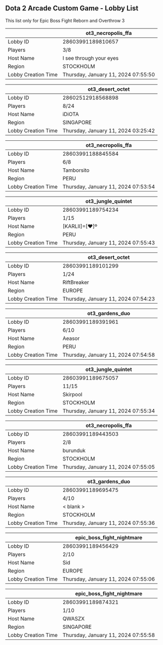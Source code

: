## Dota 2 Arcade Custom Game - Lobby List

This list only for Epic Boss Fight Reborn and Overthrow 3

|  | ot3_necropolis_ffa |
| ------ | ------ |
| Lobby ID | 28603991189810657 |
| Players | 3/8 |
| Host Name | I see through your eyes |
| Region | STOCKHOLM |
| Lobby Creation Time | Thursday, January 11, 2024 07:55:50 |


|  | ot3_desert_octet |
| ------ | ------ |
| Lobby ID | 28602512918568898 |
| Players | 8/24 |
| Host Name | iDiOTA |
| Region | SINGAPORE |
| Lobby Creation Time | Thursday, January 11, 2024 03:25:42 |


|  | ot3_necropolis_ffa |
| ------ | ------ |
| Lobby ID | 28603991188845584 |
| Players | 6/8 |
| Host Name | Tamborsito |
| Region | PERU |
| Lobby Creation Time | Thursday, January 11, 2024 07:53:54 |


|  | ot3_jungle_quintet |
| ------ | ------ |
| Lobby ID | 28603991189754234 |
| Players | 1/15 |
| Host Name | [KARLII]=[♥]º |
| Region | PERU |
| Lobby Creation Time | Thursday, January 11, 2024 07:55:43 |


|  | ot3_desert_octet |
| ------ | ------ |
| Lobby ID | 28603991189101299 |
| Players | 1/24 |
| Host Name | RiftBreaker |
| Region | EUROPE |
| Lobby Creation Time | Thursday, January 11, 2024 07:54:23 |


|  | ot3_gardens_duo |
| ------ | ------ |
| Lobby ID | 28603991189391961 |
| Players | 6/10 |
| Host Name | Aeasor |
| Region | PERU |
| Lobby Creation Time | Thursday, January 11, 2024 07:54:58 |


|  | ot3_jungle_quintet |
| ------ | ------ |
| Lobby ID | 28603991189675057 |
| Players | 11/15 |
| Host Name | Skirpool |
| Region | STOCKHOLM |
| Lobby Creation Time | Thursday, January 11, 2024 07:55:34 |


|  | ot3_necropolis_ffa |
| ------ | ------ |
| Lobby ID | 28603991189443503 |
| Players | 2/8 |
| Host Name | burunduk |
| Region | STOCKHOLM |
| Lobby Creation Time | Thursday, January 11, 2024 07:55:05 |


|  | ot3_gardens_duo |
| ------ | ------ |
| Lobby ID | 28603991189695475 |
| Players | 4/10 |
| Host Name | < blank > |
| Region | STOCKHOLM |
| Lobby Creation Time | Thursday, January 11, 2024 07:55:36 |


|  | epic_boss_fight_nightmare |
| ------ | ------ |
| Lobby ID | 28603991189456429 |
| Players | 2/10 |
| Host Name | Sid |
| Region | EUROPE |
| Lobby Creation Time | Thursday, January 11, 2024 07:55:06 |


|  | epic_boss_fight_nightmare |
| ------ | ------ |
| Lobby ID | 28603991189874321 |
| Players | 1/10 |
| Host Name | QWASZX |
| Region | SINGAPORE |
| Lobby Creation Time | Thursday, January 11, 2024 07:55:58 |


